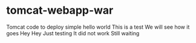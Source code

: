 # tomcat-webapp-war
Tomcat code to deploy simple hello world
This is a test
We will see how it goes
Hey Hey
Just testing
It did not work
Still waiting
